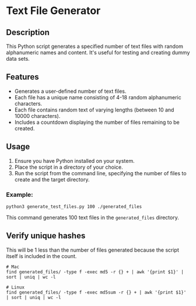# Text File Generator

## Description
This Python script generates a specified number of text files with random alphanumeric names and content. It's useful for testing and creating dummy data sets.

## Features
- Generates a user-defined number of text files.
- Each file has a unique name consisting of 4-18 random alphanumeric characters.
- Each file contains random text of varying lengths (between 10 and 10000 characters).
- Includes a countdown displaying the number of files remaining to be created.

## Usage
1. Ensure you have Python installed on your system.
2. Place the script in a directory of your choice.
3. Run the script from the command line, specifying the number of files to create and the target directory. 
   

### Example: 
```shell
python3 generate_test_files.py 100 ./generated_files
```
This command generates 100 text files in the `generated_files` directory.

## Verify unique hashes
This will be 1 less than the number of files generated because the script itself is included in the count.
```shell
# Mac
find generated_files/ -type f -exec md5 -r {} + | awk '{print $1}' | sort | uniq | wc -l

# Linux
find generated_files/ -type f -exec md5sum -r {} + | awk '{print $1}' | sort | uniq | wc -l
```